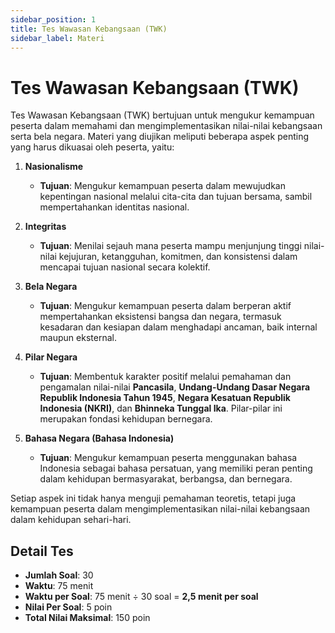 ```yaml
---
sidebar_position: 1
title: Tes Wawasan Kebangsaan (TWK)
sidebar_label: Materi
---
```


# Tes Wawasan Kebangsaan (TWK)

Tes Wawasan Kebangsaan (TWK) bertujuan untuk mengukur kemampuan peserta dalam memahami dan mengimplementasikan nilai-nilai kebangsaan serta bela negara. Materi yang diujikan meliputi beberapa aspek penting yang harus dikuasai oleh peserta, yaitu:

1. **Nasionalisme**  
   - **Tujuan**: Mengukur kemampuan peserta dalam mewujudkan kepentingan nasional melalui cita-cita dan tujuan bersama, sambil mempertahankan identitas nasional.

2. **Integritas**  
   - **Tujuan**: Menilai sejauh mana peserta mampu menjunjung tinggi nilai-nilai kejujuran, ketangguhan, komitmen, dan konsistensi dalam mencapai tujuan nasional secara kolektif.

3. **Bela Negara**  
   - **Tujuan**: Mengukur kemampuan peserta dalam berperan aktif mempertahankan eksistensi bangsa dan negara, termasuk kesadaran dan kesiapan dalam menghadapi ancaman, baik internal maupun eksternal.

4. **Pilar Negara**  
   - **Tujuan**: Membentuk karakter positif melalui pemahaman dan pengamalan nilai-nilai **Pancasila**, **Undang-Undang Dasar Negara Republik Indonesia Tahun 1945**, **Negara Kesatuan Republik Indonesia (NKRI)**, dan **Bhinneka Tunggal Ika**. Pilar-pilar ini merupakan fondasi kehidupan bernegara.

5. **Bahasa Negara (Bahasa Indonesia)**  
   - **Tujuan**: Mengukur kemampuan peserta menggunakan bahasa Indonesia sebagai bahasa persatuan, yang memiliki peran penting dalam kehidupan bermasyarakat, berbangsa, dan bernegara.

Setiap aspek ini tidak hanya menguji pemahaman teoretis, tetapi juga kemampuan peserta dalam mengimplementasikan nilai-nilai kebangsaan dalam kehidupan sehari-hari.

## Detail Tes

- **Jumlah Soal**: 30
- **Waktu**: 75 menit
- **Waktu per Soal**: 75 menit ÷ 30 soal = **2,5 menit per soal**
- **Nilai Per Soal**: 5 poin
- **Total Nilai Maksimal**: 150 poin
